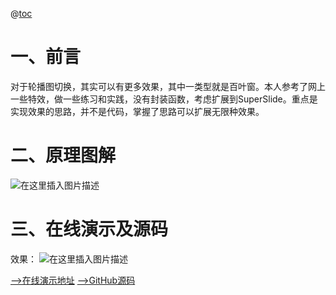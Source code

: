 @[toc](jQuery百叶窗效果原理，附3个demo源码)

# 一、前言
对于轮播图切换，其实可以有更多效果，其中一类型就是百叶窗。本人参考了网上一些特效，做一些练习和实践，没有封装函数，考虑扩展到SuperSlide。重点是实现效果的思路，并不是代码，掌握了思路可以扩展无限种效果。

# 二、原理图解
![在这里插入图片描述](https://img-blog.csdnimg.cn/2019101510330422.jpg?x-oss-process=image/watermark,type_ZmFuZ3poZW5naGVpdGk,shadow_10,text_aHR0cHM6Ly9ibG9nLmNzZG4ubmV0L2lhbWx1amluZ3Rhbw==,size_16,color_FFFFFF,t_70)
# 三、在线演示及源码
效果：
![在这里插入图片描述](https://img-blog.csdnimg.cn/20191015104737975.gif)

[-->在线演示地址](https://lujingtao.github.io/jquery-window-shades-with-3-demos/)
[-->GitHub源码](https://github.com/lujingtao/jquery-window-shades-with-3-demos)
